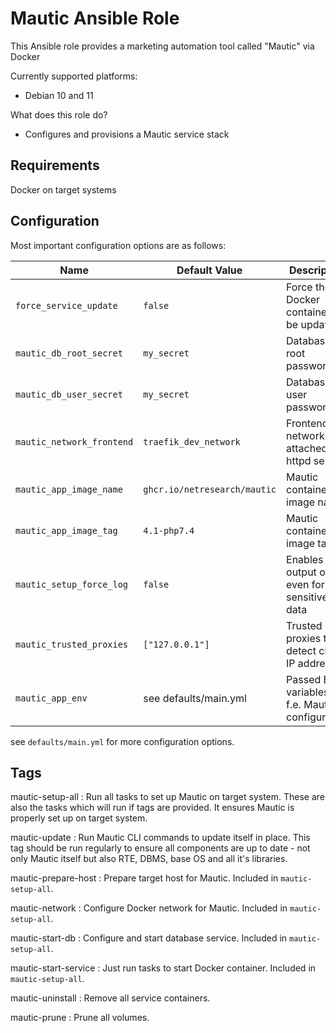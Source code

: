 # Mautic Ansible Role

This Ansible role provides a marketing automation tool called "Mautic" via Docker

Currently supported platforms:

- Debian 10 and 11

What does this role do?

- Configures and provisions a Mautic service stack

## Requirements

Docker on target systems

## Configuration

Most important configuration options are as follows:

| Name                              | Default Value                 | Description                                     |
|-----------------------------------|-------------------------------|-------------------------------------------------|
| `force_service_update`            | `false`                       | Force the Docker container to be updated        |
| `mautic_db_root_secret`           | `my_secret`                   | Database root password                          |
| `mautic_db_user_secret`           | `my_secret`                   | Database user password                          |
| `mautic_network_frontend`         | `traefik_dev_network`         | Frontend network attached to httpd service      |
| `mautic_app_image_name`           | `ghcr.io/netresearch/mautic`  | Mautic container image name                     |
| `mautic_app_image_tag`            | `4.1-php7.4`                  | Mautic container image tag                      |
| `mautic_setup_force_log`          | `false`                       | Enables output of log even for sensitive data   |
| `mautic_trusted_proxies`          | `["127.0.0.1"]`               | Trusted proxies to detect client IP address     |
| `mautic_app_env`                  | see defaults/main.yml         | Passed ENV variables, f.e. Mautic configuration |

see `defaults/main.yml` for more configuration options.

## Tags

mautic-setup-all
: Run all tasks to set up Mautic on target system. These are also the tasks which will run if tags are provided. It ensures Mautic is properly set up on target system.

mautic-update
: Run Mautic CLI commands to update itself in place. This tag should be run regularly to ensure all components are up to date - not only Mautic itself but also RTE, DBMS, base OS and all it's libraries.

mautic-prepare-host
: Prepare target host for Mautic. Included in `mautic-setup-all`.

mautic-network
: Configure Docker network for Mautic. Included in `mautic-setup-all`.

mautic-start-db
: Configure and start database service. Included in `mautic-setup-all`.

mautic-start-service
: Just run tasks to start Docker container. Included in `mautic-setup-all`.

mautic-uninstall
: Remove all service containers.

mautic-prune
: Prune all volumes.

